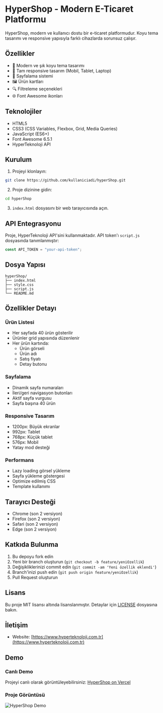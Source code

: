 # HyperShop - Modern E-Ticaret Platformu

HyperShop, modern ve kullanıcı dostu bir e-ticaret platformudur. Koyu tema tasarımı ve responsive yapısıyla farklı cihazlarda sorunsuz çalışır.

## Özellikler

- 🎨 Modern ve şık koyu tema tasarımı
- 📱 Tam responsive tasarım (Mobil, Tablet, Laptop)
- 🔄 Sayfalama sistemi
- 🖼️ Ürün kartları
- 🔍 Filtreleme seçenekleri
- 🌐 Font Awesome ikonları

## Teknolojiler

- HTML5
- CSS3 (CSS Variables, Flexbox, Grid, Media Queries)
- JavaScript (ES6+)
- Font Awesome 6.5.1
- HyperTeknoloji API

## Kurulum

1. Projeyi klonlayın:

```bash
git clone https://github.com/kullaniciadi/hyperShop.git
```

2. Proje dizinine gidin:

```bash
cd hyperShop
```

3. `index.html` dosyasını bir web tarayıcısında açın.

## API Entegrasyonu

Proje, HyperTeknoloji API'sini kullanmaktadır. API token'ı `script.js` dosyasında tanımlanmıştır:

```javascript
const API_TOKEN = "your-api-token";
```

## Dosya Yapısı

```
hyperShop/
├── index.html
├── style.css
├── script.js
└── README.md
```

## Özellikler Detayı

### Ürün Listesi

- Her sayfada 40 ürün gösterilir
- Ürünler grid yapısında düzenlenir
- Her ürün kartında:
  - Ürün görseli
  - Ürün adı
  - Satış fiyatı
  - Detay butonu

### Sayfalama

- Dinamik sayfa numaraları
- İleri/geri navigasyon butonları
- Aktif sayfa vurgusu
- Sayfa başına 40 ürün

### Responsive Tasarım

- 1200px: Büyük ekranlar
- 992px: Tablet
- 768px: Küçük tablet
- 576px: Mobil
- Yatay mod desteği

### Performans

- Lazy loading görsel yükleme
- Sayfa yükleme göstergesi
- Optimize edilmiş CSS
- Template kullanımı

## Tarayıcı Desteği

- Chrome (son 2 versiyon)
- Firefox (son 2 versiyon)
- Safari (son 2 versiyon)
- Edge (son 2 versiyon)

## Katkıda Bulunma

1. Bu depoyu fork edin
2. Yeni bir branch oluşturun (`git checkout -b feature/yeniOzellik`)
3. Değişikliklerinizi commit edin (`git commit -am 'Yeni özellik eklendi'`)
4. Branch'inizi push edin (`git push origin feature/yeniOzellik`)
5. Pull Request oluşturun

## Lisans

Bu proje MIT lisansı altında lisanslanmıştır. Detaylar için [LICENSE](LICENSE) dosyasına bakın.

## İletişim

- Website: [https://www.hyperteknoloji.com.tr](https://www.hyperteknoloji.com.tr)

## Demo

### Canlı Demo

Projeyi canlı olarak görüntüleyebilirsiniz: [HyperShop on Vercel](https://hyper-shop-4d2s.vercel.app/)

### Proje Görüntüsü

![HyperShop Demo](./screen.gif)
